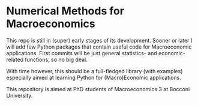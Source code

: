 # Numerical Methods for Macroeconomics

This repo is still in (super) early stages of its development.
Sooner or later I will add few Python packages that contain useful code for Macroeconomic applications.
First commits will be just general statistics- and economic-related functions, so no big deal.

With time however, this should be a full-fledged library (with examples) especially aimed at learning Python for (Macro)Economic applications.

This repository is aimed at PhD students of Macroeconomics 3 at Bocconi University.